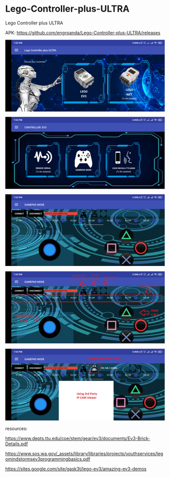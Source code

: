# Lego-Controller-plus-ULTRA
Lego Controller plus ULTRA

APK: https://github.com/engrpanda/Lego-Controller-plus-ULTRA/releases


![screen1](https://github.com/engrpanda/Lego-Controller-plus-ULTRA/blob/main/pics/1.jpg)


![screen1](https://github.com/engrpanda/Lego-Controller-plus-ULTRA/blob/main/pics/3.jpg)


![screen1](https://github.com/engrpanda/Lego-Controller-plus-ULTRA/blob/main/pics/4.jpg)

![screen1](https://github.com/engrpanda/Lego-Controller-plus-ULTRA/blob/main/pics/6.jpg)

![screen1](https://github.com/engrpanda/Lego-Controller-plus-ULTRA/blob/main/pics/5.jpg)













resources:


https://www.depts.ttu.edu/coe/stem/gear/ev3/documents/Ev3-Brick-Details.pdf

https://www.sos.wa.gov/_assets/library/libraries/projects/youthservices/legomindstormsev3programmingbasics.pdf

https://sites.google.com/site/gask3t/lego-ev3/amazing-ev3-demos





